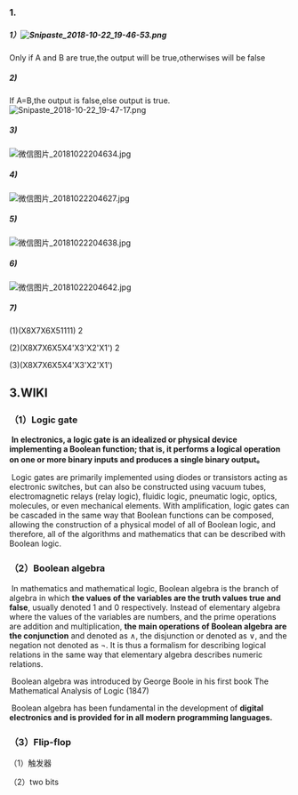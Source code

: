 ### 1.

##### 1）![Snipaste_2018-10-22_19-46-53.png](https://github.com/beilineili/huangjzmhomework/blob/gh-pages/images/Snipaste_2018-10-22_19-46-53.png?raw=true)

Only if A and B are true,the output will be true,otherwises will be false


##### 2)

 If A=B,the output is false,else output is true.![Snipaste_2018-10-22_19-47-17.png](https://github.com/beilineili/huangjzmhomework/blob/gh-pages/images/Snipaste_2018-10-22_19-47-17.png?raw=true)

##### 3)

![微信图片_20181022204634.jpg](https://github.com/beilineili/huangjzmhomework/blob/gh-pages/images/%E5%BE%AE%E4%BF%A1%E5%9B%BE%E7%89%87_20181022204634.jpg?raw=true)

##### 4)

![微信图片_20181022204627.jpg](https://github.com/beilineili/huangjzmhomework/blob/gh-pages/images/%E5%BE%AE%E4%BF%A1%E5%9B%BE%E7%89%87_20181022204627.jpg?raw=true)

##### 5)

![微信图片_20181022204638.jpg](https://github.com/beilineili/huangjzmhomework/blob/gh-pages/images/%E5%BE%AE%E4%BF%A1%E5%9B%BE%E7%89%87_20181022204638.jpg?raw=true)

##### 6)

![微信图片_20181022204642.jpg](https://github.com/beilineili/huangjzmhomework/blob/gh-pages/images/%E5%BE%AE%E4%BF%A1%E5%9B%BE%E7%89%87_20181022204642.jpg?raw=true)

##### 7)

(1)(X8X7X6X51111) 2

(2)(X8X7X6X5X4'X3'X2'X1') 2

(3)(X8X7X6X5X4'X3'X2'X1')

## 3.WIKI

### （1）Logic gate 

​       **In electronics, a logic gate is an idealized or physical device implementing a Boolean function; that is, it performs a logical operation on one or more binary inputs and produces a single binary output。**

​      Logic gates are primarily implemented using diodes or transistors acting as electronic switches, but can also be constructed using vacuum tubes, electromagnetic relays (relay logic), fluidic logic, pneumatic logic, optics, molecules, or even mechanical elements. With amplification, logic gates can be cascaded in the same way that Boolean functions can be composed, allowing the construction of a physical model of all of Boolean logic, and therefore, all of the algorithms and mathematics that can be described with Boolean logic.



### （2）Boolean algebra

​      In mathematics and mathematical logic, Boolean algebra is the branch of algebra in which **the values of the variables are the truth values true and false**, usually denoted 1 and 0 respectively. Instead of elementary algebra where the values of the variables are numbers, and the prime operations are addition and multiplication, **the main operations of Boolean algebra are the conjunction** and denoted as ∧, the disjunction or denoted as ∨, and the negation not denoted as ¬. It is thus a formalism for describing logical relations in the same way that elementary algebra describes numeric relations.

​     Boolean algebra was introduced by George Boole in his first book The Mathematical Analysis of Logic (1847)

​     Boolean algebra has been fundamental in the development of **digital electronics and is provided for in all modern programming languages.**

### （3）Flip-flop

（1）触发器

（2）two bits